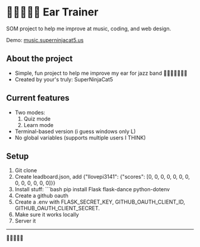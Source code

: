# 🎵🎶🎺🎷🎻 Ear Trainer

SOM project to help me improve at music, coding, and web design.

Demo: [music.superninjacat5.us](https://music.SuperNinjaCat5.us)

## About the project
- Simple, fun project to help me improve my ear for jazz band 🎷🎷🎷🎷🎷🎷🎷
- Created by your's truly: SuperNinjaCat5

## Current features
- Two modes:  
  1. Quiz mode  
  2. Learn mode  
- Terminal-based version (i guess windows only L)
- No global variables (supports multiple users I THINK)  

## Setup
1. Git clone
2. Create leadboard.json, add {"Ilovepi3141": {"scores": [0, 0, 0, 0, 0, 0, 0, 0, 0, 0, 0, 0, 0]}}
3. Install stuff: ```bash pip install Flask flask-dance python-dotenv
4. Create a github oauth
5. Create a .env with FLASK_SECRET_KEY, GITHUB_OAUTH_CLIENT_ID, GITHUB_OAUTH_CLIENT_SECRET.
6. Make sure it works locally
7. Server it

---
🎵🎶🎺🎷🎻

